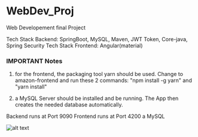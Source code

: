 # WebDev_Proj
Web Developement final Project

Tech Stack Backend:  SpringBoot, MySQL, Maven, JWT Token, Core-java, Spring Security
Tech Stack Frontend: Angular(material)

### IMPORTANT Notes
1) for the frontend, the packaging tool yarn should be used. Change to amazon-frontend and run these 2 commands:
"npm install -g yarn" and "yarn install"

2) a MySQL Server should be installed and be running. The App then creates the needed database automatically.

Backend runs at Port 9090
Frontend runs at Port 4200
a MySQL






![alt text](https://github.com/behitag/WebDev_Proj/blob/main/Github_Images/test.PNG?raw=true)
